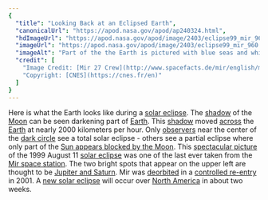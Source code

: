 ```yaml
---
{
  "title": "Looking Back at an Eclipsed Earth",
  "canonicalUrl": "https://apod.nasa.gov/apod/ap240324.html",
  "hdImageUrl": "https://apod.nasa.gov/apod/image/2403/eclipse99_mir_960.jpg",
  "imageUrl": "https://apod.nasa.gov/apod/image/2403/eclipse99_mir_960.jpg",
  "imageAlt": "Part of the the Earth is pictured with blue seas and white clouds. On the upper left is a deep space dark background. On the Earth a large dark spot is apparent. Please see the explanation for more detailed information.",
  "credit": [
    "Image Credit: [Mir 27 Crew](http://www.spacefacts.de/mir/english/mir-27.htm)",
    "Copyright: [CNES](https://cnes.fr/en)"
  ]
}
---
```


Here is what the Earth looks like during a [solar eclipse](https://www.mreclipse.com/Special/SEprimer.html). The [shadow](https://apod.nasa.gov/apod/ap201229.html) of the [Moon](https://science.nasa.gov/moon/) can be seen darkening part of [Earth](http://antwrp.gsfc.nasa.gov/apod/image/0208/earthlights02_dmsp_big.jpg). This [shadow](https://apod.nasa.gov/apod/ap031127.html) moved [across](http://www.youtube.com/watch?v=-EYk_iSpBaE) the [Earth](https://apod.nasa.gov/apod/earth.html) at nearly 2000 kilometers per hour. Only [observers](https://c8.alamy.com/comp/2G61P84/curious-dog-funny-pug-looking-through-binoculars-up-in-the-sky-high-angle-owner-holding-a-tool-moon-reflecting-in-lenses-2G61P84.jpg) near the center of the [dark circle](https://apod.nasa.gov/apod/ap031208.html) see a total solar eclipse - others see a partial eclipse where only part of the [Sun appears blocked by the Moon](https://apod.nasa.gov/apod/ap230516.html). This [spectacular picture](http://theastropages.com/articles/articles011.htm) of the 1999 August 11 [solar eclipse](http://eclipse.gsfc.nasa.gov/eclipse.html) was one of the last ever taken from the [Mir space station](https://en.wikipedia.org/wiki/Mir). The two bright spots that appear on the upper left are thought to be [Jupiter and Saturn](http://theastropages.com/articles/articles011.htm). Mir was [deorbited](https://apod.nasa.gov/apod/ap010323.html) in a [controlled re-entry](http://www.youtube.com/watch?v=fVQd9Ejkbiw) in 2001. A [new solar eclipse](https://science.nasa.gov/solar-system/skywatching/how-is-the-2024-total-solar-eclipse-different-than-the-2017-eclipse/) will occur over [North America](https://www.timeanddate.com/eclipse/map/2024-april-8) in about two weeks.
